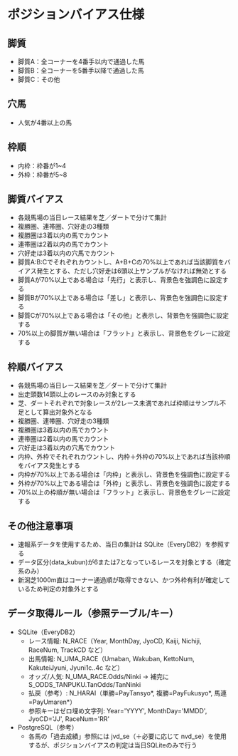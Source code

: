 # ポジションバイアス仕様

## 脚質
- 脚質A：全コーナーを4番手以内で通過した馬
- 脚質B：全コーナーを5番手以降で通過した馬
- 脚質C：その他

## 穴馬
- 人気が4番以上の馬

## 枠順
- 内枠：枠番が1~4
- 外枠：枠番が5~8

## 脚質バイアス
- 各競馬場の当日レース結果を芝／ダートで分けて集計
- 複勝圏、連帯圏、穴好走の3種類
- 複勝圏は3着以内の馬でカウント
- 連帯圏は2着以内の馬でカウント
- 穴好走は3着以内の穴馬でカウント
- 脚質A:B:Cでそれぞれカウントし、A+B+Cの70%以上であれば当該脚質をバイアス発生とする、ただし穴好走は6頭以上サンプルがなければ無効とする
- 脚質Aが70%以上である場合は「先行」と表示し、背景色を強調色に設定する
- 脚質Bが70%以上である場合は「差し」と表示し、背景色を強調色に設定する
- 脚質Cが70%以上である場合は「その他」と表示し、背景色を強調色に設定する
- 70%以上の脚質が無い場合は「フラット」と表示し、背景色をグレーに設定する

## 枠順バイアス
- 各競馬場の当日レース結果を芝／ダートで分けて集計
- 出走頭数14頭以上のレースのみ対象とする
- 芝、ダートそれぞれで対象レースが2レース未満であれば枠順はサンプル不足として算出対象外となる
- 複勝圏、連帯圏、穴好走の3種類
- 複勝圏は3着以内の馬でカウント
- 連帯圏は2着以内の馬でカウント
- 穴好走は3着以内の穴馬でカウント
- 内枠、外枠でそれぞれカウントし、内枠＋外枠の70%以上であれば当該枠順をバイアス発生とする
- 内枠が70%以上である場合は「内枠」と表示し、背景色を強調色に設定する
- 外枠が70%以上である場合は「外枠」と表示し、背景色を強調色に設定する
- 70%以上の枠順が無い場合は「フラット」と表示し、背景色をグレーに設定する

## その他注意事項
- 速報系データを使用するため、当日の集計は SQLite（EveryDB2）を参照する
- データ区分(data_kubun)が6または7となっているレースを対象とする（確定系のみ）
- 新潟芝1000m直はコーナー通過順が取得できない、かつ外枠有利が確定しているため判定の対象外とする

## データ取得ルール（参照テーブル/キー）
- SQLite（EveryDB2）
  - レース情報: N_RACE（Year, MonthDay, JyoCD, Kaiji, Nichiji, RaceNum, TrackCD など）
  - 出馬情報: N_UMA_RACE（Umaban, Wakuban, KettoNum, KakuteiJyuni, Jyuni1c..4c など）
  - オッズ/人気: N_UMA_RACE.Odds/Ninki → 補完に S_ODDS_TANPUKU.TanOdds/TanNinki
  - 払戻（参考）: N_HARAI（単勝=PayTansyo*, 複勝=PayFukusyo*, 馬連=PayUmaren*）
  - 参照キーはゼロ埋め文字列: Year='YYYY', MonthDay='MMDD', JyoCD='JJ', RaceNum='RR'
- PostgreSQL（参考）
  - 各馬の「過去成績」参照には jvd_se（＋必要に応じて nvd_se）を使用するが、ポジションバイアスの判定は当日SQLiteのみで行う
